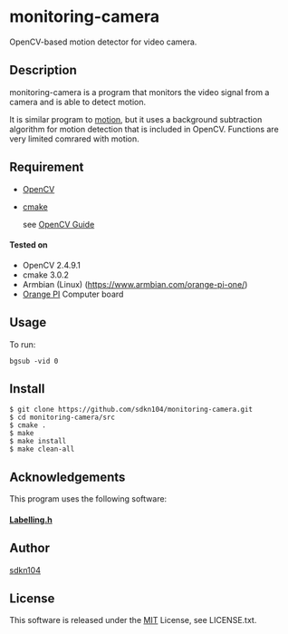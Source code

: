 
monitoring-camera
====

OpenCV-based motion detector for video camera.

## Description

monitoring-camera is a program that monitors the video signal from a camera and is able to detect motion.

It is similar program to [motion](https://github.com/Motion-Project/motion), but it uses 
a background subtraction algorithm for motion detection that is included in OpenCV.
Functions are very limited comrared with motion.

## Requirement

* [OpenCV](http://opencv.org/)
* [cmake](https://cmake.org/)

  see [OpenCV Guide](http://docs.opencv.org/2.4/doc/tutorials/introduction/linux_gcc_cmake/linux_gcc_cmake.html#linux-gcc-usage)

#### Tested on

  * OpenCV 2.4.9.1
  * cmake 3.0.2
  * Armbian (Linux) (https://www.armbian.com/orange-pi-one/)
  * [Orange PI](http://www.orangepi.org/)  Computer board

## Usage

To run:

    bgsub -vid 0


## Install

    $ git clone https://github.com/sdkn104/monitoring-camera.git
    $ cd monitoring-camera/src
    $ cmake .
    $ make
    $ make install
    $ make clean-all

## Acknowledgements

This program uses the following software:

#### [Labelling.h](http://imura-lab.org/products/labeling/)

## Author

[sdkn104](https://github.com/sdkn104)

## License

This software is released under the [MIT](https://opensource.org/licenses/mit-license.php) License, see LICENSE.txt.
